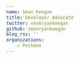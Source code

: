 ```yaml
---
name: Sean Keegan
title: Developer Advocate
twitter: seanryankeegan
github: seanryankeegan
blog_rss: ''
organizations:
    - Postman
---
```

